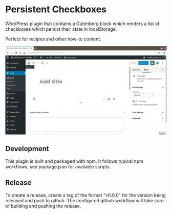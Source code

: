 # Persistent Checkboxes

WordPress plugin that contains a Gutenberg block which renders a list of
checkboxes which persist their state in localStorage.

Perfect for recipes and other how-to content.

![Demo](https://github.com/dylanfprice/wp-persistent-checkboxes/raw/master/docs/demo.gif)

## Development

This plugin is built and packaged with npm. It follows typical npm workflows,
see package.json for available scripts.

## Release

To create a release, create a tag of the format "v0.0.0" for the version being
released and push to github. The configured github workflow will take care of
building and pushing the release.
